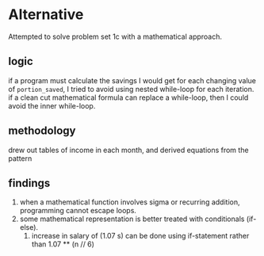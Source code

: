 # Alternative
Attempted to solve problem set 1c with a mathematical approach.  

## logic
if a program must calculate the savings I would get for each changing value of `portion_saved`, I tried to avoid using nested while-loop for each iteration.  
if a clean cut mathematical formula can replace a while-loop, then I could avoid the inner while-loop.  

## methodology
drew out tables of income in each month, and derived equations from the pattern  

## findings
1. when a mathematical function involves sigma or recurring addition, programming cannot escape loops.  
2. some mathematical representation is better treated with conditionals (if-else). 
   1. increase in salary of (1.07 s) can be done using if-statement rather than 1.07 ** (n // 6)  
